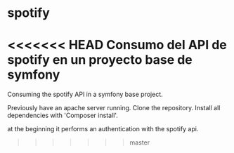 # spotify
<<<<<<< HEAD
Consumo del API de spotify en un proyecto base de symfony
=======
Consuming the spotify API in a symfony base project.

Previously have an apache server running.
Clone the repository.
Install all dependencies with 'Composer install'.

at the beginning it performs an authentication with the spotify api.
>>>>>>> master
